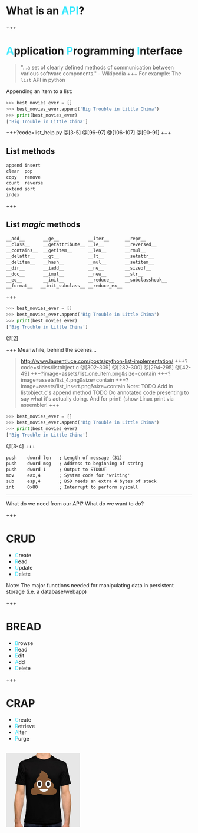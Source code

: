 # What is an <span style='color: #3DE9FE'>API</span>?

+++
# <span style='color: #3DE9FE'>A</span>pplication <span style='color: #3DE9FE'>P</span>rogramming <span style='color: #3DE9FE'>I</span>nterface

> "...a set of clearly defined methods of communication between various software components." - Wikipedia
+++
For example:
The `list` API in python

Appending an item to a list:
```python
>>> best_movies_ever = []
>>> best_movies_ever.append('Big Trouble in Little China')
>>> print(best_movies_ever)
['Big Trouble in Little China']
```

+++?code=list_help.py
@[3-5]
@[96-97]
@[106-107]
@[90-91]
+++
## List methods
```shell
append insert
clear  pop
copy   remove
count  reverse
extend sort
index
```

+++
## List *magic* methods
```shell
__add__       __ge__           __iter__      __repr__
__class__     __getattribute__ __le__        __reversed__
__contains__  __getitem__      __len__       __rmul__
__delattr__   __gt__           __lt__        __setattr__
__delitem__   __hash__         __mul__       __setitem__
__dir__       __iadd__         __ne__        __sizeof__
__doc__       __imul__         __new__       __str__
__eq__        __init__         __reduce__    __subclasshook__
__format__   __init_subclass__ __reduce_ex__
```

+++
```python
>>> best_movies_ever = []
>>> best_movies_ever.append('Big Trouble in Little China')
>>> print(best_movies_ever)
['Big Trouble in Little China']
```
@[2]

+++
Meanwhile, behind the scenes...

> http://www.laurentluce.com/posts/python-list-implementation/
+++?code=slides/listobject.c
@[302-309]
@[282-300]
@[294-295]
@[42-49]
+++?image=assets/list_one_item.png&size=contain
+++?image=assets/list_4.png&size=contain
+++?image=assets/list_insert.png&size=contain
Note:
TODO Add in listobject.c's append method
TODO Do annotated code presenting to say what it's actually doing.
And for print! (show Linux print via assembler!
+++
```python
>>> best_movies_ever = []
>>> best_movies_ever.append('Big Trouble in Little China')
>>> print(best_movies_ever)
['Big Trouble in Little China']
```
@[3-4]
+++
```x86asm
push    dword len   ; Length of message (31)
push    dword msg   ; Address to beginning of string
push    dword 1     ; Output to STDOUT
mov     eax,4       ; System code for 'writing'
sub     esp,4       ; BSD needs an extra 4 bytes of stack
int     0x80        ; Interrupt to perform syscall
```

---

What do we need from our API? What do we want to *do*?

+++
# CRUD
-  <span style='color: #3DE9FE'>C</span>reate
-  <span style='color: #3DE9FE'>R</span>ead
-  <span style='color: #3DE9FE'>U</span>pdate
-  <span style='color: #3DE9FE'>D</span>elete

Note:
The major functions needed for manipulating data in persistent storage (i.e. a database/webapp)

+++
# BREAD
-  <span style='color: #3DE9FE'>B</span>rowse
-  <span style='color: #3DE9FE'>R</span>ead
-  <span style='color: #3DE9FE'>E</span>dit
-  <span style='color: #3DE9FE'>A</span>dd
-  <span style='color: #3DE9FE'>D</span>elete

+++
# CRAP
-  <span style='color: #3DE9FE'>C</span>reate
-  <span style='color: #3DE9FE'>R</span>etrieve
-  <span style='color: #3DE9FE'>A</span>lter
-  <span style='color: #3DE9FE'>P</span>urge
<br/>
<img src="assets/tshirt.jpg" alt='Nice shirt' style='width: 200px;' />
